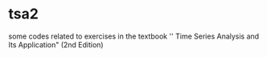 # tsa2
some codes related to exercises in the textbook '' Time Series Analysis and Its Application" (2nd Edition)
